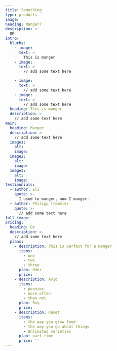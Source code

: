 ```yaml
---
title: Something
type: products
image:
heading: Manger?
description: >-
  OK
intro:
  blurbs:
    - image: 
      text: >
        This is manger
    - image: 
      text: >
        // add some text here

    - image: 
      text: >
        // add some text here
    - image: 
      text: >
        // add some text here
  heading: This is manger
  description: >
    // add some text here
main:
  heading: Manger
  description: >
    // add some text here
  image1:
    alt: 
    image: 
  image2:
    alt: 
    image: 
  image3:
    alt: 
    image: 
testimonials:
  - author: Eli
    quote: >-
      I used to manger, now I manger.
  - author: Philipp Trommler
    quote: >-
      // add some text here
full_image: 
pricing:
  heading: Ok
  description: >-
    // add some text here
  plans:
    - description: This is perfect for a manger
      items:
        - one
        - two
        - three
      plan: Odor
      price:
    - description: Avid
      items:
        - pennies
        - more often
        - than not
      plan: Boy
      price:
    - description: Reset
      items:
        - the way you grow food
        - the way you go about things
        - Unlimited varieties
      plan: part-time
      price: ''
---
```



